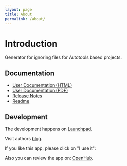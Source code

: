 ```yaml
---
layout: page
title: About
permalink: /about/
---
```


# Introduction
Generator for ignoring files for Autotools based projects.

<script type='text/javascript' src='https://www.openhub.net/p/ignore-me/widgets/project_factoids_stats?format=js'></script>

## Documentation

* [User Documentation (HTML)](https://saigkill.github.io/ignore-me/userdocs/ignore-me/index.html)
* [User Documentation (PDF)](https://saigkill.github.io/ignore-me/userdocs/ignore-me_color_en.pdf)
* [Release Notes](https://saigkill.github.io/ignore-me/relnotes/ignore-me-release-notes/index.html)
* [Readme](https://saigkill.github.io/ignore-me/userdocs/readme/ignore-me-readme/index.html)

## Development
The development happens on [Launchpad](https://launchpad.net/ignore-me).

Visit authors [blog](https://saigkill.tuxfamily.org).

If you like this app, please click on "I use it":

<script type='text/javascript' src='https://www.openhub.net/p/ignore-me/widgets/project_users_logo?format=js'></script>

Also you can review the app on: [OpenHub](https://www.openhub.net/p/ignore-me/reviews/new).